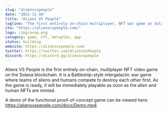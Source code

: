 ```yaml
---
slug: "aliensvspeople"
date: "2021-11-16"
title: "Aliens VS People"
logline: "The first entirely on-chain multiplayer, NFT war game on Solana!"
cta: "https://aliensvspeople.com/"
logo: /img/avsp.png
category: game, nft, metaplex, app
status: building
website: https://aliensvspeople.com/
twitter: https://twitter.com/AliensVsPeople
discord: https://discord.gg/aliensvspeople
---
```


Aliens VS People is the first entirely on-chain, multiplayer NFT video game on the Solana blockchain. It is a Battleship-style intergalactic war game where teams of aliens and humans compete to destroy each other first. As the game is ready, it will be immediately playable as soon as the alien and human NFTs are minted. 

A demo of the functional proof-of-concept game can be viewed here: https://aliensvspeople.com/docs/Demo.mp4